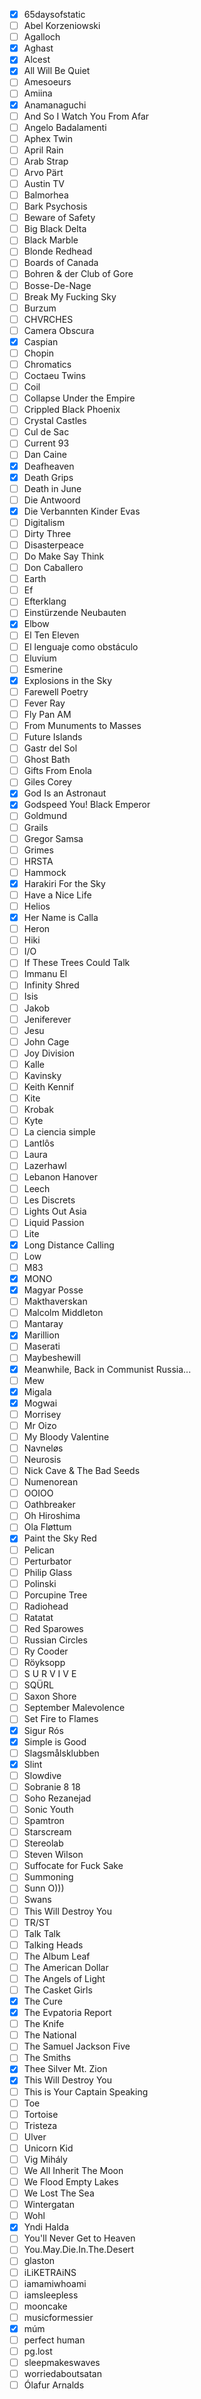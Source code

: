   - [x] 65daysofstatic
  - [ ] Abel Korzeniowski
  - [ ] Agalloch
  - [x] Aghast
  - [x] Alcest
  - [x] All Will Be Quiet
  - [ ] Amesoeurs
  - [ ] Amiina
  - [x] Anamanaguchi
  - [ ] And So I Watch You From Afar
  - [ ] Angelo Badalamenti
  - [ ] Aphex Twin
  - [ ] April Rain
  - [ ] Arab Strap
  - [ ] Arvo Pärt
  - [ ] Austin TV
  - [ ] Balmorhea
  - [ ] Bark Psychosis
  - [ ] Beware of Safety
  - [ ] Big Black Delta
  - [ ] Black Marble
  - [ ] Blonde Redhead
  - [ ] Boards of Canada
  - [ ] Bohren & der Club of Gore
  - [ ] Bosse-De-Nage
  - [ ] Break My Fucking Sky
  - [ ] Burzum
  - [ ] CHVRCHES
  - [ ] Camera Obscura
  - [x] Caspian
  - [ ] Chopin
  - [ ] Chromatics
  - [ ] Coctaeu Twins
  - [ ] Coil
  - [ ] Collapse Under the Empire
  - [ ] Crippled Black Phoenix
  - [ ] Crystal Castles
  - [ ] Cul de Sac
  - [ ] Current 93
  - [ ] Dan Caine
  - [x] Deafheaven
  - [x] Death Grips
  - [ ] Death in June
  - [ ] Die Antwoord
  - [x] Die Verbannten Kinder Evas
  - [ ] Digitalism
  - [ ] Dirty Three
  - [ ] Disasterpeace
  - [ ] Do Make Say Think
  - [ ] Don Caballero
  - [ ] Earth
  - [ ] Ef
  - [ ] Efterklang
  - [ ] Einstürzende Neubauten
  - [x] Elbow
  - [ ] El Ten Eleven
  - [ ] El lenguaje como obstáculo
  - [ ] Eluvium
  - [ ] Esmerine
  - [x] Explosions in the Sky
  - [ ] Farewell Poetry
  - [ ] Fever Ray
  - [ ] Fly Pan AM
  - [ ] From Munuments to Masses
  - [ ] Future Islands
  - [ ] Gastr del Sol
  - [ ] Ghost Bath
  - [ ] Gifts From Enola
  - [ ] Giles Corey
  - [x] God Is an Astronaut
  - [x] Godspeed You! Black Emperor
  - [ ] Goldmund
  - [ ] Grails
  - [ ] Gregor Samsa
  - [ ] Grimes
  - [ ] HRSTA
  - [ ] Hammock
  - [x] Harakiri For the Sky
  - [ ] Have a Nice Life
  - [ ] Helios
  - [x] Her Name is Calla
  - [ ] Heron
  - [ ] Hiki
  - [ ] I/O
  - [ ] If These Trees Could Talk
  - [ ] Immanu El
  - [ ] Infinity Shred
  - [ ] Isis
  - [ ] Jakob
  - [ ] Jeniferever
  - [ ] Jesu
  - [ ] John Cage
  - [ ] Joy Division
  - [ ] Kalle
  - [ ] Kavinsky
  - [ ] Keith Kennif
  - [ ] Kite
  - [ ] Krobak
  - [ ] Kyte
  - [ ] La ciencia simple
  - [ ] Lantlôs
  - [ ] Laura
  - [ ] Lazerhawl
  - [ ] Lebanon Hanover
  - [ ] Leech
  - [ ] Les Discrets
  - [ ] Lights Out Asia
  - [ ] Liquid Passion
  - [ ] Lite
  - [x] Long Distance Calling
  - [ ] Low
  - [ ] M83
  - [x] MONO
  - [x] Magyar Posse
  - [ ] Makthaverskan
  - [ ] Malcolm Middleton
  - [ ] Mantaray
  - [x] Marillion
  - [ ] Maserati
  - [ ] Maybeshewill
  - [x] Meanwhile, Back in Communist Russia...
  - [ ] Mew
  - [x] Migala
  - [x] Mogwai
  - [ ] Morrisey
  - [ ] Mr Oizo
  - [ ] My Bloody Valentine
  - [ ] Navneløs
  - [ ] Neurosis
  - [ ] Nick Cave & The Bad Seeds
  - [ ] Numenorean
  - [ ] OOIOO
  - [ ] Oathbreaker
  - [ ] Oh Hiroshima
  - [ ] Ola Fløttum
  - [x] Paint the Sky Red
  - [ ] Pelican
  - [ ] Perturbator
  - [ ] Philip Glass
  - [ ] Polinski
  - [ ] Porcupine Tree
  - [ ] Radiohead
  - [ ] Ratatat
  - [ ] Red Sparowes
  - [ ] Russian Circles
  - [ ] Ry Cooder
  - [ ] Röyksopp
  - [ ] S U R V I V E
  - [ ] SQÜRL
  - [ ] Saxon Shore
  - [ ] September Malevolence
  - [ ] Set Fire to Flames
  - [x] Sigur Rós
  - [x] Simple is Good
  - [ ] Slagsmålsklubben
  - [x] Slint
  - [ ] Slowdive
  - [ ] Sobranie 8 18
  - [ ] Soho Rezanejad
  - [ ] Sonic Youth
  - [ ] Spamtron
  - [ ] Starscream
  - [ ] Stereolab
  - [ ] Steven Wilson
  - [ ] Suffocate for Fuck Sake
  - [ ] Summoning
  - [ ] Sunn O)))
  - [ ] Swans
  - [ ] This Will Destroy You
  - [ ] TR/ST
  - [ ] Talk Talk
  - [ ] Talking Heads
  - [ ] The Album Leaf
  - [ ] The American Dollar
  - [ ] The Angels of Light
  - [ ] The Casket Girls
  - [x] The Cure
  - [x] The Evpatoria Report
  - [ ] The Knife
  - [ ] The National
  - [ ] The Samuel Jackson Five
  - [ ] The Smiths
  - [x] Thee Silver Mt. Zion
  - [x] This Will Destroy You
  - [ ] This is Your Captain Speaking
  - [ ] Toe
  - [ ] Tortoise
  - [ ] Tristeza
  - [ ] Ulver
  - [ ] Unicorn Kid
  - [ ] Vig Mihály
  - [ ] We All Inherit The Moon
  - [ ] We Flood Empty Lakes
  - [ ] We Lost The Sea
  - [ ] Wintergatan
  - [ ] Wohl
  - [x] Yndi Halda
  - [ ] You'll Never Get to Heaven
  - [ ] You.May.Die.In.The.Desert
  - [ ] glaston
  - [ ] iLiKETRAiNS
  - [ ] iamamiwhoami
  - [ ] iamsleepless
  - [ ] mooncake
  - [ ] musicformessier
  - [x] múm
  - [ ] perfect human
  - [ ] pg.lost
  - [ ] sleepmakeswaves
  - [ ] worriedaboutsatan
  - [ ] Ólafur Arnalds

